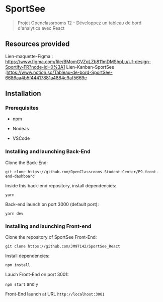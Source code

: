 # SportSee
> Projet Openclassrooms 12 - Développez un tableau de bord d'analytics avec React

## Resources provided

Lien-maquette-Figma : https://www.figma.com/file/BMomGVZqLZb811mDMShpLu/UI-design-Sportify-FR?node-id=0%3A1
Lien-Kanban-SportSee :https://www.notion.so/Tableau-de-bord-SportSee-6686aa4b5f44417881a4884c9af5669e

## Installation

### Prerequisites

- npm

- NodeJs

- VSCode

### Installing and launching Back-End

Clone the Back-End:

`git clone https://github.com/OpenClassrooms-Student-Center/P9-front-end-dashboard`

Inside this back-end repository, install dependencies:

`yarn`

Back-end launch on port 3000 (default port):

`yarn dev`

### Installing and launching Front-end

Clone the repository of SportSee Front-End:

`git clone https://github.com/JM97142/SportSee_React`

Install dependencies:

`npm install`

Lauch Front-End on port 3001:

`npm start` and `y`

Front-End launch at URL `http://localhost:3001`